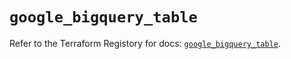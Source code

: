 # `google_bigquery_table`

Refer to the Terraform Registory for docs: [`google_bigquery_table`](https://registry.terraform.io/providers/hashicorp/google/5.7.0/docs/resources/bigquery_table).
